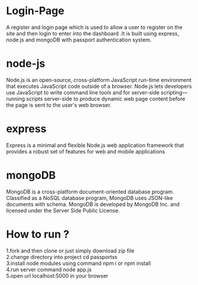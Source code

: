# Login-Page
A register and login page which is used to allow a user to register on the site and then login to enter into the dashboard .It is built using express, node.js and mongoDB with passport authentication system.

# node-js
Node.js is an open-source, cross-platform JavaScript run-time environment that executes JavaScript code outside of a browser. Node.js lets developers use JavaScript to write command line tools and for server-side scripting—running scripts server-side to produce dynamic web page content before the page is sent to the user's web browser.

# express
Express is a minimal and flexible Node.js web application framework that provides a robust set of features for web and mobile applications

# mongoDB
MongoDB is a cross-platform document-oriented database program. Classified as a NoSQL database program, MongoDB uses JSON-like documents with schema. MongoDB is developed by MongoDB Inc. and licensed under the Server Side Public License.

# How to run ?

1.fork and then clone or just simply download zip file<br>
2.change directory into project cd passportss<br>
3.install node modules using command npm i or npm install<br>
4.run server command node app.js<br>
5.open url localhost:5000 in your browser
